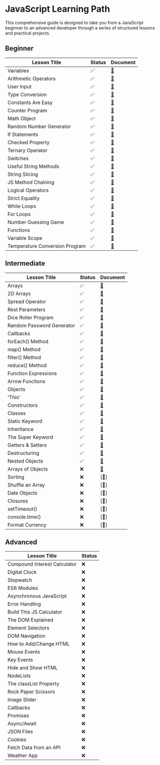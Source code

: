 # JavaScript Learning Path

This comprehensive guide is designed to take you from a JavaScript beginner to an advanced developer through a series of structured lessons and practical projects.

## Beginner

| Lesson Title                          | Status | Document                                |
|---------------------------------------|--------|------------------------------------|
| Variables                             |✅|[📄](./01_Beginner/01_variables/README.md)|
| Arithmetic Operators                  |✅|[📄](./01_Beginner/02_arithmetic-operators/README.md)|
| User Input                            |✅|[📄](./01_Beginner/03_user-input/README.md)|
| Type Conversion                       |✅|[📄](./01_Beginner/04_type-conversion/README.md)|
| Constants Are Easy                    |✅|[📄](./01_Beginner/05_constants/README.md)|
| Counter Program                       |✅|[📄](./01_Beginner/06_counter-program/README.md)|
| Math Object                           |✅|[📄](./01_Beginner/07_math-object/README.md)|
| Random Number Generator               |✅|[📄](./01_Beginner/08_random-number-generator/README.md)|
| If Statements                         |✅|[📄](./01_Beginner/09_if-statements/README.md)|
| Checked Property                      |✅|[📄](./01_Beginner/10_checked-property/README.md)|
| Ternary Operator                      |✅|[📄](./01_Beginner/11_ternary-operator/README.md)|
| Switches                              |✅|[📄](./01_Beginner/12_switches/README.md)|
| Useful String Methods                 |✅|[📄](./01_Beginner/13_strings-methods/README.md)|
| String Slicing                        |✅|[📄](./01_Beginner/14_string-slices/README.md)|
| JS Method Chaining                    |✅|[📄](./01_Beginner/15_method-chaining/README.md)|
| Logical Operators                     |✅|[📄](./01_Beginner/16_logical-operators/README.md)|
| Strict Equality                       |✅|[📄](./01_Beginner/17_strict-equality/README.md)|
| While Loops                           |✅|[📄](./01_Beginner/18_while-loops/README.md)|
| For Loops                             |✅|[📄](./01_Beginner/19_for-loops/README.md)|
| Number Guessing Game                  |✅|[📄](./01_Beginner/20_number-guessing-game/README.md)|
| Functions                             |✅|[📄](./01_Beginner/21_functions/README.md)|
| Variable Scope                        |✅|[📄](./01_Beginner/22_variable-scopes/README.md)|
| Temperature Conversion Program        |✅|[📄](./01_Beginner/23_temperature-conversion-program/README.md)|

## Intermediate


| Lesson Title             | Status | Document |
|--------------------------|--------|----------|
| Arrays                   | ✅      |  [📄](./02_Intermediate/01_arrays/README.md)        |
| 2D Arrays                | ✅      |  [📄](./02_Intermediate/02_2d-arrays/README.md)     |
| Spread Operator          | ✅      |  [📄](./02_Intermediate/03_spread-operators/README.md)         |
| Rest Parameters          | ✅      |  [📄](./02_Intermediate/04_REST-parameters/README.md)        |
| Dice Roller Program      | ✅      |  [📄](./02_Intermediate/05_dice-roller-program/README.md)        |
| Random Password Generator| ✅      |  [📄](./02_Intermediate/06_Build_a_random_password_generator/README.md)        |
| Callbacks                | ✅      |  [📄](./02_Intermediate/07_Learn_CALLBACKS/README.md)        |
| forEach() Method         | ✅      |  [📄](./02_Intermediate/08_forEach()/README.md)        |
| map() Method             | ✅      |  [📄](./02_Intermediate/09_map()/README.md)        |
| filter() Method          | ✅      |  [📄](./02_Intermediate/10_filter()/README.md)        |
| reduce() Method          | ✅      |  [📄](./02_Intermediate/11_reduce()/README.md)        |
| Function Expressions     | ✅      |  [📄](./02_Intermediate/12_FUNCTION_EXPRESSIONS/README.md)        |
| Arrow Functions          | ✅      |  [📄](./02_Intermediate/13_Learn_ARROW_FUNCTIONS/README.md)        |
| Objects                  | ✅      |  [📄](./02_Intermediate/14_Learn_OBJECTS/README.md)        |
| 'This'                   | ✅      |  [📄](./02_Intermediate/15_What_is_THIS_in/README.md)        |
| Constructors             | ✅      |  [📄](./02_Intermediate/16_CONSTRUCTORS/README.md)        |
| Classes                  | ✅      |  [📄](./02_Intermediate/17_Learn_CLASSES/README.md)        |
| Static Keyword           | ✅      |  [📄](./02_Intermediate/18_Learn_STATIC_keyword/README.md)        |
| Inheritance              | ✅      |  [📄](./02_Intermediate/19_Learn_INHERITANCE/README.md)        |
| The Super Keyword        | ✅      |  [📄](./02_Intermediate/19_Learn_INHERITANCE/README.md)        |
| Getters & Setters        | ✅      |  [📄](./02_Intermediate/21_GETTERS_&_SETTERS/README.md)        |
| Destructuring            | ✅      |  [📄](./02_Intermediate/22_DESTRUCTURING/README.md)        |
| Nested Objects           | ✅      |  [📄](./02_Intermediate/23_Learn_NESTED_OBJECTS/README.md)        |
| Arrays of Objects        | ❌      |  [📄](./02_Intermediate/24_ARRAYS_of_OBJECTS/README.md)        |
| Sorting                  | ❌      |  [📄]        |
| Shuffle an Array         | ❌      |  [📄]        |
| Date Objects             | ❌      |  [📄]        |
| Closures                 | ❌      |  [📄]       |
| setTimeout()             | ❌      |  [📄]        |
| console.time()           | ❌      |  [📄]        |
| Format Currency          | ❌      |  [📄]        |
## Advanced

| Lesson Title                          | Status |
|---------------------------------------|--------|
| Compound Interest Calculator          |❌|
| Digital Clock                         |❌|
| Stopwatch                             |❌|
| ES6 Modules                           |❌|
| Asynchronous JavaScript               |❌|
| Error Handling                        |❌|
| Build This JS Calculator              |❌|
| The DOM Explained                     |❌|
| Element Selectors                     |❌|
| DOM Navigation                        |❌|
| How to Add/Change HTML                |❌|
| Mouse Events                          |❌|
| Key Events                            |❌|
| Hide and Show HTML                    |❌|
| NodeLists                             |❌|
| The classList Property                |❌|
| Rock Paper Scissors                   |❌|
| Image Slider                          |❌|
| Callbacks                             |❌|
| Promises                              |❌|
| Async/Await                           |❌|
| JSON Files                            |❌|
| Cookies                               |❌|
| Fetch Data from an API                |❌|
| Weather App                           |❌|